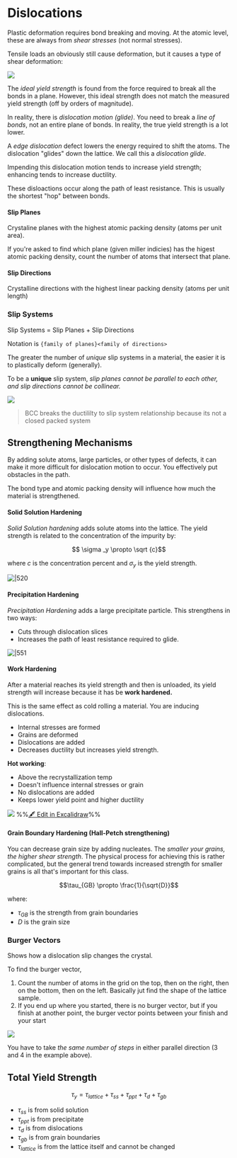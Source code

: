 # Dislocations


Plastic deformation requires bond breaking and moving. At the atomic level, these are always from *shear stresses* (not normal stresses).

Tensile loads an obviously still cause deformation, but it causes a type of shear deformation:

![](../../media/Pasted%20image%2020241115184008.webp)


The *ideal yield strength* is found from the force required to break all the bonds in a plane. However, this ideal strength does not match the measured yield strength (off by orders of magnitude).

In reality, there is *dislocation motion (glide)*. You need to break a *line of bonds*, not an entire plane of bonds. In reality, the true yield strength is a lot lower.

A *edge dislocation* defect lowers the energy required to shift the atoms. The dislocation "glides" down the lattice. We call this a *dislocation glide*.

Impending this dislocation motion tends to increase yield strength; enhancing tends to increase ductility.

These disloactions occur along the path of least resistance. This is usually the shortest "hop" between bonds.

#### Slip Planes

Crystaline planes with the highest atomic packing density (atoms per unit area).

If you're asked to find which plane (given miller indicies) has the higest atomic packing density, count the number of atoms that intersect that plane.

#### Slip Directions

Crystalline directions with the highest linear packing density (atoms per unit length)

### Slip Systems

Slip Systems = Slip Planes + Slip Directions

Notation is `{family of planes}<family of directions>`

The greater the number of *unique* slip systems in a material, the easier it is to plastically deform (generally).

To be a **unique** slip system, *slip planes cannot be parallel to each other, and slip directions cannot be collinear.*

![](../../media/Pasted%20image%2020241115205149.webp)

> BCC breaks the ductililty to slip system relationship because its not a closed packed system

## Strengthening Mechanisms

By adding solute atoms, large particles, or other types of defects, it can make it more difficult for dislocation motion to occur. You effectively put obstacles in the path.

The bond type and atomic packing density will influence how much the material is strengthened. 

#### Solid Solution Hardening
*Solid Solution hardening* adds solute atoms into the lattice. The yield strength is related to the concentration of the impurity by: 

$$ \sigma _y \propto \sqrt {c}$$

where $c$ is the concentration percent and $\sigma_y$ is the yield strength.

![|520](../../media/Pasted%20image%2020241208150742.webp)
#### Precipitation Hardening
*Precipitation Hardening* adds a large precipitate particle. This strengthens in two ways:
- Cuts through dislocation slices
- Increases the path of least resistance required to glide.

![|551](../../media/Pasted%20image%2020241208150617.webp)


#### Work Hardening

After a material reaches its yield strength and then is unloaded, its yield strength will increase because it has be **work hardened.** 

This is the same effect as cold rolling a material. You are inducing dislocations.

- Internal stresses are formed
- Grains are deformed
- Dislocations are added
- Decreases ductility but increases yield strength.

**Hot working**:
- Above the recrystallization temp
- Doesn't influence internal stresses or grain
- No dislocations are added
- Keeps lower yield point and higher ductility

![](../../media/excalidraw/excalidraw-2024-12-08-15.08.40.excalidraw.svg)
%%[🖋 Edit in Excalidraw](../../media/excalidraw/excalidraw-2024-12-08-15.08.40.excalidraw.md)%%

#### Grain Boundary Hardening (Hall-Petch strengthening)

You can decrease grain size by adding nucleates. The *smaller your grains, the higher shear strength*. The physical process for achieving this is rather complicated, but the general trend towards increased strength for smaller grains is all that's important for this class.

$$\tau_{GB} \propto \frac{1}{\sqrt{D}}$$

where:
- $\tau_{GB}$ is the strength from grain boundaries
- $D$ is the grain size

### Burger Vectors

Shows how a dislocation slip changes the crystal.

To find the burger vector,
1. Count the number of atoms in the grid on the top, then on the right, then on the bottom, then on the left. Basically jut find the shape of the lattice sample.
2. If you end up where you started, there is no burger vector, but if you finish at another point, the burger vector points between your finish and your start

![](../../media/Pasted%20image%2020241115215637.webp)

You have to take *the same number of steps* in either parallel direction (3 and 4 in the example above).

## Total Yield Strength


$$ \tau _y  = \tau_{lattice} + \tau _{ss} + \tau_{ppt} + \tau_{d}+\tau_{gb}$$

- $\tau_{ss}$ is from solid solution
- $\tau_{ppt}$ is from precipitate
- $\tau_{d}$ is from dislocations
- $\tau_{gb}$ is from grain boundaries
- $\tau_{lattice}$ is from the lattice itself and cannot be changed

